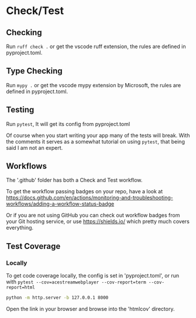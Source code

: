 # Check/Test

## Checking

Run `ruff check .` or get the vscode ruff extension, the rules are defined in pyproject.toml.

## Type Checking

Run `mypy .` or get the vscode mypy extension by Microsoft, the rules are defined in pyproject.toml.

## Testing

Run `pytest`, It will get its config from pyproject.toml

Of course when you start writing your app many of the tests will break. With the comments it serves as a somewhat tutorial on using `pytest`, that being said I am not an expert.

## Workflows

The '.github' folder has both a Check and Test workflow.

To get the workflow passing badges on your repo, have a look at <https://docs.github.com/en/actions/monitoring-and-troubleshooting-workflows/adding-a-workflow-status-badge>

Or if you are not using GitHub you can check out workflow badges from your Git hosting service, or use <https://shields.io/> which pretty much covers everything.

## Test Coverage

### Locally

To get code coverage locally, the config is set in 'pyproject.toml', or run with `pytest --cov=acestreamwebplayer --cov-report=term --cov-report=html`

```bash
python -m http.server -b 127.0.0.1 8000
```

Open the link in your browser and browse into the 'htmlcov' directory.
